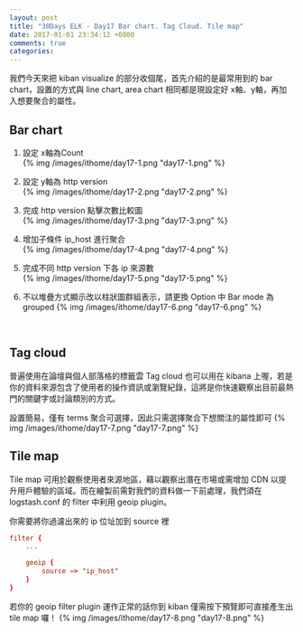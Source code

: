 ```yaml
---
layout: post
title: "30Days ELK - Day17 Bar chart. Tag Cloud. Tile map"
date: 2017-01-01 23:34:12 +0800
comments: true
categories: 
---
```


我們今天來把 kiban visualize 的部分收個尾，首先介紹的是最常用到的 bar chart，設置的方式與 line chart, area chart 相同都是現設定好 x軸、y軸，再加入想要聚合的屬性。

## Bar chart

1. 設定 x軸為Count  
{% img /images/ithome/day17-1.png "day17-1.png" %}

2. 設定 y軸為 http version  
{% img /images/ithome/day17-2.png "day17-2.png" %}

3. 完成 http version 點擊次數比較圖  
{% img /images/ithome/day17-3.png "day17-3.png" %}

4. 增加子條件 ip_host 進行聚合  
{% img /images/ithome/day17-4.png "day17-4.png" %}

5. 完成不同 http version 下各 ip 來源數  
{% img /images/ithome/day17-5.png "day17-5.png" %}

6. 不以堆疊方式顯示改以柱狀圖群組表示，請更換 Option 中 Bar mode 為 grouped
{% img /images/ithome/day17-6.png "day17-6.png" %}  
<br>

## Tag cloud

普遍使用在論壇與個人部落格的標籤雲 Tag cloud 也可以用在 kibana 上喔，若是你的資料來源包含了使用者的操作資訊或瀏覽紀錄，這將是你快速觀察出目前最熱門的關鍵字或討論類別的方式。

設置簡易，僅有 terms 聚合可選擇，因此只需選擇聚合下想關注的屬性即可
{% img /images/ithome/day17-7.png "day17-7.png" %}
<br>


## Tile map

Tile map 可用於觀察使用者來源地區，藉以觀察出潛在市場或需增加 CDN 以提升用戶體驗的區域。而在繪製前需對我們的資料做一下前處理，我們須在 logstash.conf 的 filter 中利用 geoip plugin。

你需要將你過濾出來的 ip 位址加到 source 裡

```toml
filter {
    ...

    geoip {
        source => "ip_host"
    }
}
```

若你的 geoip filter plugin 運作正常的話你到 kiban 僅需按下預覽即可直接產生出 tile map 囉！
{% img /images/ithome/day17-8.png "day17-8.png" %}
